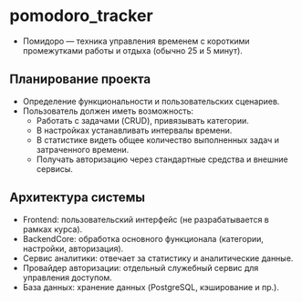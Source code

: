 # pomodoro_tracker

- Помидоро — техника управления временем с короткими промежутками работы и отдыха (обычно 25 и 5 минут).

## Планирование проекта

- Определение функциональности и пользовательских сценариев.
- Пользователь должен иметь возможность:
  - Работать с задачами (CRUD), привязывать категории.
  - В настройках устанавливать интервалы времени.
  - В статистике видеть общее количество выполненных задач и затраченного времени.
  - Получать авторизацию через стандартные средства и внешние сервисы.

## Архитектура системы

- Frontend: пользовательский интерфейс (не разрабатывается в рамках курса).
- BackendCore: обработка основного функционала (категории, настройки, авторизация).
- Сервис аналитики: отвечает за статистику и аналитические данные.
- Провайдер авторизации: отдельный служебный сервис для управления доступом.
- База данных: хранение данных (PostgreSQL, кэширование и пр.).
